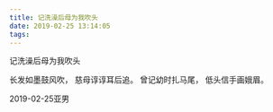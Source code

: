 ```yaml
---
title: 记洗澡后母为我吹头
date: 2019-02-25 13:14:05
tags:
---
```

记洗澡后母为我吹头

长发如墨鼓风吹，
慈母谆谆耳后追。
曾记幼时扎马尾，
低头信手画娥眉。

2019-02-25亚男